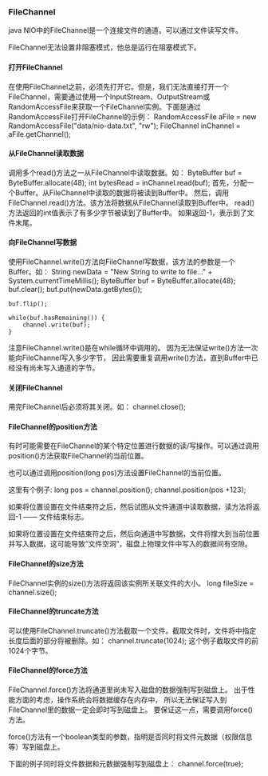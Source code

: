 ### FileChannel
java NIO中的FileChannel是一个连接文件的通道。可以通过文件读写文件。

FileChannel无法设置非阻塞模式，他总是运行在阻塞模式下。

#### 打开FileChannel
在使用FileChannel之前，必须先打开它。但是，我们无法直接打开一个FileChannel，需要通过使用一个InputStream、OutputStream或RandomAccessFile来获取一个FileChannel实例。下面是通过RandomAccessFile打开FileChannel的示例：
	RandomAccessFile aFile = new RandomAccessFile("data/nio-data.txt", "rw");
	FileChannel inChannel = aFile.getChannel();

#### 从FileChannel读取数据
调用多个read()方法之一从FileChannel中读取数据。如：
	ByteBuffer buf = ByteBuffer.allocate(48);
	int bytesRead = inChannel.read(buf);
首先，分配一个Buffer。从FileChannel中读取的数据将被读到Buffer中。
然后，调用FileChannel.read()方法。该方法将数据从FileChannel读取到Buffer中。
read()方法返回的int值表示了有多少字节被读到了Buffer中。
如果返回-1，表示到了文件末尾。

#### 向FileChannel写数据
使用FileChannel.write()方法向FileChannel写数据，该方法的参数是一个Buffer。如：
	String newData = "New String to write to file..." + System.currentTimeMillis();
    ByteBuffer buf = ByteBuffer.allocate(48);
    buf.clear();
    buf.put(newData.getBytes());

    buf.flip();

    while(buf.hasRemaining()) {
        channel.write(buf);
    }

注意FileChannel.write()是在while循环中调用的。
因为无法保证write()方法一次能向FileChannel写入多少字节，
因此需要重复调用write()方法，直到Buffer中已经没有尚未写入通道的字节。

#### 关闭FileChannel
用完FileChannel后必须将其关闭。如：
	channel.close();

#### FileChannel的position方法

有时可能需要在FileChannel的某个特定位置进行数据的读/写操作。可以通过调用position()方法获取FileChannel的当前位置。

也可以通过调用position(long pos)方法设置FileChannel的当前位置。

这里有个例子:
	long pos = channel.position();
	channel.position(pos +123);

如果将位置设置在文件结束符之后，然后试图从文件通道中读取数据，读方法将返回-1 —— 文件结束标志。

如果将位置设置在文件结束符之后，然后向通道中写数据，文件将撑大到当前位置并写入数据。这可能导致“文件空洞”，磁盘上物理文件中写入的数据间有空隙。

#### FileChannel的size方法
FileChannel实例的size()方法将返回该实例所关联文件的大小。
	long fileSize = channel.size();
#### FileChannel的truncate方法

可以使用FileChannel.truncate()方法截取一个文件。截取文件时，文件将中指定长度后面的部分将被删除。如：
	channel.truncate(1024);
这个例子截取文件的前1024个字节。

#### FileChannel的force方法
FileChannel.force()方法将通道里尚未写入磁盘的数据强制写到磁盘上。
出于性能方面的考虑，操作系统会将数据缓存在内存中，
所以无法保证写入到FileChannel里的数据一定会即时写到磁盘上。
要保证这一点，需要调用force()方法。

force()方法有一个boolean类型的参数，指明是否同时将文件元数据（权限信息等）写到磁盘上。

下面的例子同时将文件数据和元数据强制写到磁盘上：
	channel.force(true);
